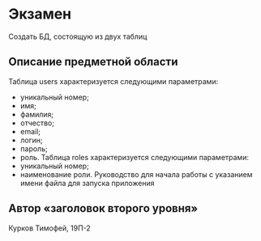 # Экзамен 
Создать БД, состоящую из двух таблиц
## Описание предметной области
Таблица users характеризуется следующими параметрами:
- уникальный номер;
- имя;
- фамилия;
- отчество;
- email;
- логин;
- пароль;
- роль.
Таблица roles характеризуется следующими параметрами:
- уникальный номер;
- наименование роли.
Руководство для начала работы с указанием имени файла для запуска приложения
## Автор «заголовок второго уровня»
Курков Тимофей, 19П-2
